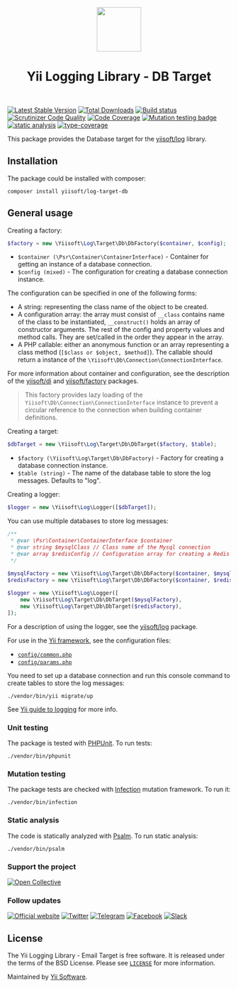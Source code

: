 <p align="center">
    <a href="https://github.com/yiisoft" target="_blank">
        <img src="https://yiisoft.github.io/docs/images/yii_logo.svg" height="100px">
    </a>
    <h1 align="center">Yii Logging Library - DB Target</h1>
    <br>
</p>

[![Latest Stable Version](https://poser.pugx.org/yiisoft/log-target-db/v/stable.png)](https://packagist.org/packages/yiisoft/log-target-db)
[![Total Downloads](https://poser.pugx.org/yiisoft/log-target-db/downloads.png)](https://packagist.org/packages/yiisoft/log-target-db)
[![Build status](https://github.com/yiisoft/log-target-db/workflows/build/badge.svg)](https://github.com/yiisoft/log-target-db/actions?query=workflow%3Abuild)
[![Scrutinizer Code Quality](https://scrutinizer-ci.com/g/yiisoft/log-target-db/badges/quality-score.png?b=master)](https://scrutinizer-ci.com/g/yiisoft/log-target-db/?branch=master)
[![Code Coverage](https://scrutinizer-ci.com/g/yiisoft/log-target-db/badges/coverage.png?b=master)](https://scrutinizer-ci.com/g/yiisoft/log-target-db/?branch=master)
[![Mutation testing badge](https://img.shields.io/endpoint?style=flat&url=https%3A%2F%2Fbadge-api.stryker-mutator.io%2Fgithub.com%2Fyiisoft%2Flog-target-db%2Fmaster)](https://dashboard.stryker-mutator.io/reports/github.com/yiisoft/log-target-db/master)
[![static analysis](https://github.com/yiisoft/log-target-db/workflows/static%20analysis/badge.svg)](https://github.com/yiisoft/log-target-db/actions?query=workflow%3A%22static+analysis%22)
[![type-coverage](https://shepherd.dev/github/yiisoft/log-target-db/coverage.svg)](https://shepherd.dev/github/yiisoft/log-target-db)

This package provides the Database target for the [yiisoft/log](https://github.com/yiisoft/log) library.

## Installation

The package could be installed with composer:

```
composer install yiisoft/log-target-db
```

## General usage

Creating a factory:

```php
$factory = new \Yiisoft\Log\Target\Db\DbFactory($container, $config);
```

- `$container (\Psr\Container\ContainerInterface)` - Container for getting an instance of a database connection.
- `$config (mixed)` - The configuration for creating a database connection instance.

The configuration can be specified in one of the following forms:

- A string: representing the class name of the object to be created.
- A configuration array: the array  must consist of `__class` contains name of the class to be instantiated,
  `__construct()` holds an array of constructor arguments. The rest of the config and property values and method calls.
  They are set/called in the order they appear in the array.
- A PHP callable: either an anonymous function or an array representing a class method (`[$class or $object, $method]`).
  The callable should return a instance of the `\Yiisoft\Db\Connection\ConnectionInterface`.

For more information about container and configuration, see the description of the
[yiisoft/di](https://github.com/yiisoft/di) and [yiisoft/factory](https://github.com/yiisoft/factory) packages.

> This factory provides lazy loading of the `Yiisoft\Db\Connection\ConnectionInterface` instance
to prevent a circular reference to the connection when building container definitions.

Creating a target:

```php
$dbTarget = new \Yiisoft\Log\Target\Db\DbTarget($factory, $table);
```

- `$factory (\Yiisoft\Log\Target\Db\DbFactory)` - Factory for creating a database connection instance.
- `$table (string)` - The name of the database table to store the log messages. Defaults to "log".

Creating a logger:

```php
$logger = new \Yiisoft\Log\Logger([$dbTarget]);
```

You can use multiple databases to store log messages:

```php
/**
 * @var \Psr\Container\ContainerInterface $container
 * @var string $mysqlClass // Class name of the Mysql connection
 * @var array $redisConfig // Configuration array for creating a Redis connection
 */
 
$mysqlFactory = new \Yiisoft\Log\Target\Db\DbFactory($container, $mysqlClass);
$redisFactory = new \Yiisoft\Log\Target\Db\DbFactory($container, $redisConfig);

$logger = new \Yiisoft\Log\Logger([
    new \Yiisoft\Log\Target\Db\DbTarget($mysqlFactory),
    new \Yiisoft\Log\Target\Db\DbTarget($redisFactory),
]);
```

For a description of using the logger, see the [yiisoft/log](https://github.com/yiisoft/log) package.

For use in the [Yii framework](http://www.yiiframework.com/), see the configuration files:

- [`config/common.php`](https://github.com/yiisoft/log-target-db/blob/master/config/common.php)
- [`config/params.php`](https://github.com/yiisoft/log-target-db/blob/master/config/params.php)

You need to set up a database connection and run this console command to create tables to store the log messages:

```shell
./vendor/bin/yii migrate/up
```

See [Yii guide to logging](https://github.com/yiisoft/docs/blob/master/guide/en/runtime/logging.md) for more info.

### Unit testing

The package is tested with [PHPUnit](https://phpunit.de/). To run tests:

```shell
./vendor/bin/phpunit
```

### Mutation testing

The package tests are checked with [Infection](https://infection.github.io/) mutation framework. To run it:

```shell
./vendor/bin/infection
```

### Static analysis

The code is statically analyzed with [Psalm](https://psalm.dev/). To run static analysis:

```shell
./vendor/bin/psalm
```

### Support the project

[![Open Collective](https://img.shields.io/badge/Open%20Collective-sponsor-7eadf1?logo=open%20collective&logoColor=7eadf1&labelColor=555555)](https://opencollective.com/yiisoft)

### Follow updates

[![Official website](https://img.shields.io/badge/Powered_by-Yii_Framework-green.svg?style=flat)](https://www.yiiframework.com/)
[![Twitter](https://img.shields.io/badge/twitter-follow-1DA1F2?logo=twitter&logoColor=1DA1F2&labelColor=555555?style=flat)](https://twitter.com/yiiframework)
[![Telegram](https://img.shields.io/badge/telegram-join-1DA1F2?style=flat&logo=telegram)](https://t.me/yii3en)
[![Facebook](https://img.shields.io/badge/facebook-join-1DA1F2?style=flat&logo=facebook&logoColor=ffffff)](https://www.facebook.com/groups/yiitalk)
[![Slack](https://img.shields.io/badge/slack-join-1DA1F2?style=flat&logo=slack)](https://yiiframework.com/go/slack)

## License

The Yii Logging Library - Email Target is free software. It is released under the terms of the BSD License.
Please see [`LICENSE`](./LICENSE.md) for more information.

Maintained by [Yii Software](https://www.yiiframework.com/).

